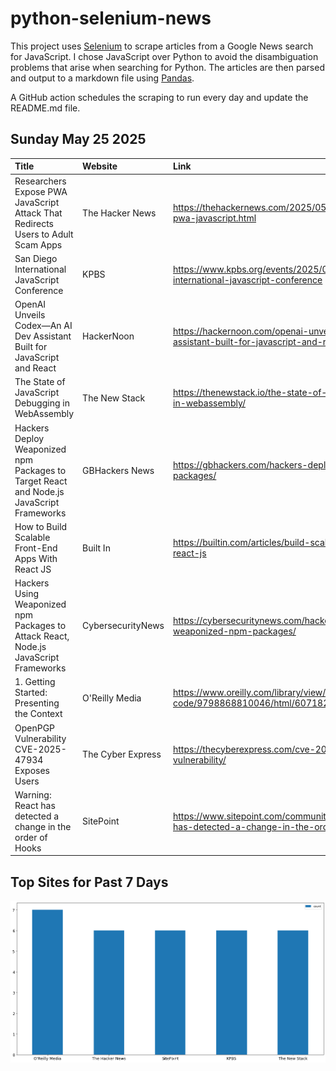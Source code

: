 # python-selenium-news

This project uses [Selenium](https://www.seleniumhq.org/) to scrape articles from a Google News search for JavaScript.
I chose JavaScript over Python to avoid the disambiguation problems that arise when searching for Python.
The articles are then parsed and output to a markdown file using [Pandas](https://pandas.pydata.org/).

A GitHub action schedules the scraping to run every day and update the README.md file.

## Sunday May 25 2025


| Title                                                                                    | Website           | Link                                                                                                    |
|:-----------------------------------------------------------------------------------------|:------------------|:--------------------------------------------------------------------------------------------------------|
| Researchers Expose PWA JavaScript Attack That Redirects Users to Adult Scam Apps         | The Hacker News   | https://thehackernews.com/2025/05/researchers-expose-pwa-javascript.html                                |
| San Diego International JavaScript Conference                                            | KPBS              | https://www.kpbs.org/events/2025/05/19/san-diego-international-javascript-conference                    |
| OpenAI Unveils Codex—An AI Dev Assistant Built for JavaScript and React                  | HackerNoon        | https://hackernoon.com/openai-unveils-codexan-ai-dev-assistant-built-for-javascript-and-react           |
| The State of JavaScript Debugging in WebAssembly                                         | The New Stack     | https://thenewstack.io/the-state-of-javascript-debugging-in-webassembly/                                |
| Hackers Deploy Weaponized npm Packages to Target React and Node.js JavaScript Frameworks | GBHackers News    | https://gbhackers.com/hackers-deploy-weaponized-npm-packages/                                           |
| How to Build Scalable Front-End Apps With React JS                                       | Built In          | https://builtin.com/articles/build-scalable-front-end-apps-react-js                                     |
| Hackers Using Weaponized npm Packages to Attack React, Node.js JavaScript Frameworks     | CybersecurityNews | https://cybersecuritynews.com/hackers-using-weaponized-npm-packages/                                    |
| 1. Getting Started: Presenting the Context                                               | O'Reilly Media    | https://www.oreilly.com/library/view/crafting-clean-code/9798868810046/html/607182_1_En_1_Chapter.xhtml |
| OpenPGP Vulnerability CVE-2025-47934 Exposes Users                                       | The Cyber Express | https://thecyberexpress.com/cve-2025-47934-openpgp-vulnerability/                                       |
| Warning: React has detected a change in the order of Hooks                               | SitePoint         | https://www.sitepoint.com/community/t/warning-react-has-detected-a-change-in-the-order-of-hooks/478485  |
## Top Sites for Past 7 Days

![Graph of Top Sites](https://raw.githubusercontent.com/dan-mba/python-selenium-news/main/last-week.png)
